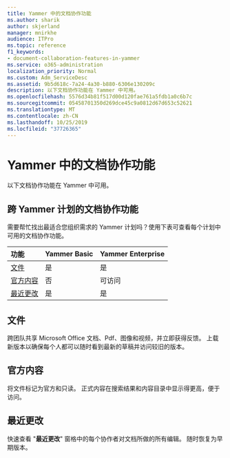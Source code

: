 ```yaml
---
title: Yammer 中的文档协作功能
ms.author: sharik
author: skjerland
manager: mnirkhe
audience: ITPro
ms.topic: reference
f1_keywords:
- document-collaboration-features-in-yammer
ms.service: o365-administration
localization_priority: Normal
ms.custom: Adm_ServiceDesc
ms.assetid: 9b5d618c-7a24-4a30-b880-6306e130209c
description: 以下文档协作功能在 Yammer 中可用。
ms.openlocfilehash: 5576d34b81f517d00d120fae761a5fdb1a0c6b7c
ms.sourcegitcommit: 05458701350d269dce45c9a0812d67d653c52621
ms.translationtype: MT
ms.contentlocale: zh-CN
ms.lasthandoff: 10/25/2019
ms.locfileid: "37726365"
---
```

# <a name="document-collaboration-features-in-yammer"></a>Yammer 中的文档协作功能

以下文档协作功能在 Yammer 中可用。
  
## <a name="document-collaboration-features-across-yammer-plans"></a>跨 Yammer 计划的文档协作功能

需要帮忙找出最适合您组织需求的 Yammer 计划吗？使用下表可查看每个计划中可用的文档协作功能。
  
|**功能**|**Yammer Basic**|**Yammer Enterprise**|
|:-----|:-----|:-----|
|[文件](document-collaboration-features-in-yammer.md#files) <br/> |是  <br/> |是  <br/> |
|[官方内容](document-collaboration-features-in-yammer.md#official-content) <br/> |否  <br/> |可访问  <br/> |
|[最近更改](document-collaboration-features-in-yammer.md#recent-changes) <br/> |是  <br/> |是  <br/> |

## <a name="files"></a>文件

跨团队共享 Microsoft Office 文档、Pdf、图像和视频，并立即获得反馈。 上载新版本以确保每个人都可以随时看到最新的草稿并访问较旧的版本。
  
## <a name="official-content"></a>官方内容

将文件标记为官方和只读。 正式内容在搜索结果和内容目录中显示得更高，便于访问。

## <a name="recent-changes"></a>最近更改

快速查看 "**最近更改**" 窗格中的每个协作者对文档所做的所有编辑。 随时恢复为早期版本。
  